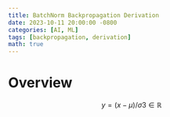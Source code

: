 ```yaml
---
title: BatchNorm Backpropagation Derivation
date: 2023-10-11 20:00:00 -0800
categories: [AI, ML]
tags: [backpropagation, derivation]
math: true
---
```

# Overview
$$
y = (x - \mu) / \sigma
3 \in \mathbb{R}
$$
